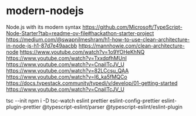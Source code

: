 # modern-nodejs

Node.js with its modern syntax
https://github.com/Microsoft/TypeScript-Node-Starter?tab=readme-ov-file#hackathon-starter-project
https://medium.com/@swapnilmeshram/h1-how-to-use-clean-architecture-in-node-js-h1-87d7e49aacbb
https://mannhowie.com/clean-architecture-node
https://www.youtube.com/watch?v=1o9YOHeKhNQ
https://www.youtube.com/watch?v=TxxdqfhMUnI
https://www.youtube.com/watch?v=CnailTcJV_U
https://www.youtube.com/watch?v=82LCcsu_QAA
https://www.youtube.com/watch?v=I6_ka5fMQCo
https://docs.typestack.community/typedi/v/develop/01-getting-started
https://www.youtube.com/watch?v=CnailTcJV_U

tsc --init
npm i -D tsc-watch eslint prettier eslint-config-prettier eslint-plugin-prettier @typescript-eslint/parser @typescript-eslint/eslint-plugin
